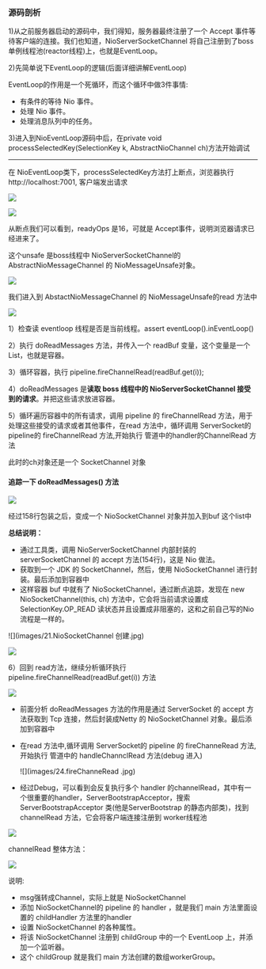 ### 源码剖析

1)从之前服务器启动的源码中，我们得知，服务器最终注册了一个 Accept 事件等待客户端的连接。我们也知道，NioServerSocketChannel 将自己注册到了boss单例线程池(reactor线程)上，也就是EventLoop。

2)先简单说下EventLoop的逻辑(后面详细讲解EventLoop)

EventLoop的作用是一个死循环，而这个循环中做3件事情:

- 有条件的等待 Nio 事件。
- 处理 Nio 事件。
- 处理消息队列中的任务。

3)进入到NioEventLoop源码中后，在private void processSelectedKey(SelectionKey k, AbstractNioChannel ch)方法开始调试

---

在 NioEventLoop类下，processSelectedKey方法打上断点，浏览器执行 http://localhost:7001, 客户端发出请求

![](images/16.processSelectedKey方法.jpg)

![](images/17.OP_ACCEPT.jpg)

从断点我们可以看到，readyOps 是16，可就是 Accept事件，说明浏览器请求已经进来了。

这个unsafe 是boss线程中 NioServerSocketChannel的AbstractNioMessageChannel 的 NioMessageUnsafe对象。

![](images/19.unsafe类.jpg)

我们进入到 AbstactNioMessageChannel 的 NioMessageUnsafe的read 方法中

![](images/18.unsafe.read().jpg)

1）检查读 eventloop 线程是否是当前线程。assert eventLoop().inEventLoop()

2）执行 doReadMessages 方法，并传入一个 readBuf 变量，这个变量是一个 List，也就是容器。

3）循环容器，执行 pipeline.fireChannelRead(readBuf.get(i));

4）doReadMessages 是**读取 boss 线程中的 NioServerSocketChannel 接受到的请求**。并把这些请求放进容器。

5）循环遍历容器中的所有请求，调用 pipeline 的 fireChannelRead 方法，用于处理这些接受的请求或者其他事件，在read 方法中，循环调用 ServerSocket的 pipeline的 fireChannelRead 方法,开始执行 管道中的handler的ChannelRead 方法

此时的ch对象还是一个 SocketChannel 对象

#### 追踪一下 doReadMessages() 方法

![](images/20.ch对象.jpg)

经过158行包装之后，变成一个 NioSocketChannel 对象并加入到buf 这个list中

**总结说明：**

- 通过工具类，调用 NioServerSocketChannel 内部封装的 serverSocketChannel 的 accept 方法(154行)，这是 Nio 做法。
- 获取到一个 JDK 的 SocketChannel，然后，使用 NioSocketChannel 进行封装。最后添加到容器中
- 这样容器 buf 中就有了 NioSocketChannel，通过断点追踪，发现在 new NioSocketChannel(this, ch) 方法中，它会将当前请求设置成 SelectionKey.OP_READ 读状态并且设置成非阻塞的，这和之前自己写的Nio流程是一样的。

![](images/21.NioSocketChannel 创建.jpg)

![](images/22.Nio设置成非阻塞.jpg)

6）回到 read方法，继续分析循环执行 pipeline.fireChannelRead(readBuf.get(i)) 方法

![](images/23.pipeline.fireChannelRead().jpg)

- 前面分析 doReadMessages 方法的作用是通过 ServerSocket 的 accept 方法获取到 Tcp 连接，然后封装成Netty 的 NioSocketChannel 对象。最后添加到容器中

- 在read 方法中,循环调用 ServerSocket的 pipeline 的 fireChanneRead 方法,开始执行 管道中的 handleChannclRead 方法(debug 进入)

  ![](images/24.fireChanneRead .jpg)

- 经过Debug，可以看到会反复执行多个 handler 的channelRead，其中有一个很重要的handler，ServerBootstrapAcceptor，搜索 ServerBootstrapAcceptor 类(他是ServerBootstrap 的静态内部类)，找到channelRead 方法，它会将客户端连接注册到 worker线程池

![](images/25.ServerBootstrapAcceptor.jpg)

channelRead 整体方法：

![](images/26.ServerBootstrapAcceptor.channelRead.jpg)

说明:

- msg强转成Channel，实际上就是 NioSocketChannel
- 添加 NioSocketChannel的 pipeline 的 handler ，就是我们 main 方法里面设置的 childHandler 方法里的handler 
- 设置 NioSocketChannel 的各种属性。
- 将该 NioSocketChannel 注册到 childGroup 中的一个 EventLoop 上，并添加一个监听器。
- 这个 childGroup 就是我们 main 方法创建的数组workerGroup。



